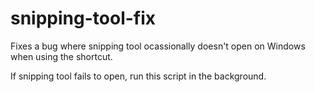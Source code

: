 # snipping-tool-fix
Fixes a bug where snipping tool ocassionally doesn't open on Windows when using the shortcut.

If snipping tool fails to open, run this script in the background.
